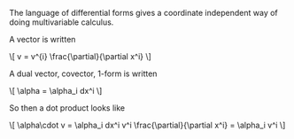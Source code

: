The language of differential forms gives a coordinate independent way of doing multivariable calculus.

A vector is written

\\[
v = v^{i} \frac{\partial}{\partial x^i}
\\]

A dual vector, covector, 1-form is written

\\[
\alpha = \alpha_i dx^i
\\]

So then a dot product looks like

\\[
\alpha\cdot v = \alpha_i dx^i v^i \frac{\partial}{\partial x^i} = \alpha_i v^i
\\]